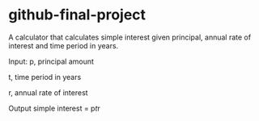# github-final-project
A calculator that calculates simple interest given principal, annual rate of interest and time period in years.

Input:
   p, principal amount
   
   t, time period in years
   
   r, annual rate of interest
   
   
Output
   simple interest = p*t*r
   

